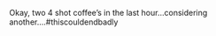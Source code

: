 <!--
id: 4462357552
link: http://kevinisom.info/post/4462357552/okay-two-4-shot-coffees-in-the-last
slug: okay-two-4-shot-coffees-in-the-last
date: Sun Apr 10 2011 00:33:48 GMT+1200 (NZST)
raw: {"blog_name":"kevinisom","id":4462357552,"post_url":"http://kevinisom.info/post/4462357552/okay-two-4-shot-coffees-in-the-last","slug":"okay-two-4-shot-coffees-in-the-last","type":"text","date":"2011-04-09 12:33:48 GMT","timestamp":1302352428,"state":"published","format":"html","reblog_key":"lidCM6bY","tags":[],"short_url":"http://tmblr.co/Zw68Yy49_Ymm","highlighted":[],"feed_item":"http://twitter.com/kev_nz/statuses/56503928124227584","from_feed_id":"650289","note_count":0,"title":null,"body":"<p>Okay, two 4 shot coffee&#8217;s in the last hour&#8230;considering another&#8230;.#thiscouldendbadly</p>"}
publish: 2011-04-010
tags: 
title: null
-->


Okay, two 4 shot coffee’s in the last hour…considering
another….\#thiscouldendbadly


